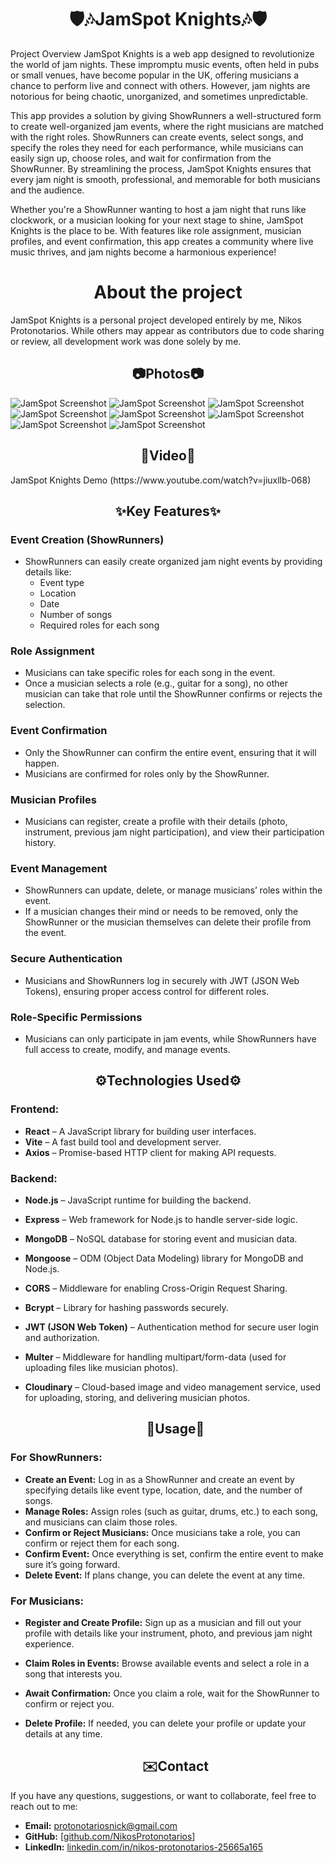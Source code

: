    <h1 align="center">🛡️🎶JamSpot Knights🎶🛡️ </h1>

Project Overview
JamSpot Knights is a web app designed to revolutionize the world of jam nights. These impromptu music events, often held in pubs or small venues, have become popular in the UK, offering musicians a chance to perform live and connect with others. However, jam nights are notorious for being chaotic, unorganized, and sometimes unpredictable.

This app provides a solution by giving ShowRunners a well-structured form to create well-organized jam events, where the right musicians are matched with the right roles. ShowRunners can create events, select songs, and specify the roles they need for each performance, while musicians can easily sign up, choose roles, and wait for confirmation from the ShowRunner. By streamlining the process, JamSpot Knights ensures that every jam night is smooth, professional, and memorable for both musicians and the audience.

Whether you're a ShowRunner wanting to host a jam night that runs like clockwork, or a musician looking for your next stage to shine, JamSpot Knights is the place to be. With features like role assignment, musician profiles, and event confirmation, this app creates a community where live music thrives, and jam nights become a harmonious experience!

<h1 align="center">About the project</h1>
JamSpot Knights is a personal project developed entirely by me, Nikos Protonotarios. While others may appear as contributors due to code sharing or review, all development work was done solely by me.

<h2 align="center">📷Photos📷</h2>
<img src="https://raw.githubusercontent.com/NikosProtonotarios/Web_photos/main/jamspot1.png" alt="JamSpot Screenshot" />
<img src="https://raw.githubusercontent.com/NikosProtonotarios/Web_photos/main/jamspot4.png" alt="JamSpot Screenshot" />
<img src="https://raw.githubusercontent.com/NikosProtonotarios/Web_photos/main/jamspot5.png" alt="JamSpot Screenshot" />
<img src="https://raw.githubusercontent.com/NikosProtonotarios/Web_photos/main/jamspot2.png" alt="JamSpot Screenshot" />
<img src="https://raw.githubusercontent.com/NikosProtonotarios/Web_photos/main/jamspot7.png" alt="JamSpot Screenshot" />
<img src="https://raw.githubusercontent.com/NikosProtonotarios/Web_photos/main/jamspot9.png" alt="JamSpot Screenshot" />
<img src="https://raw.githubusercontent.com/NikosProtonotarios/Web_photos/main/jamspot8.png" alt="JamSpot Screenshot" />
<img src="https://raw.githubusercontent.com/NikosProtonotarios/Web_photos/main/jamspot6.png" alt="JamSpot Screenshot" />


  <h2 align="center">🎥Video🎥</h2>
  JamSpot Knights Demo (https://www.youtube.com/watch?v=jiuxllb-068)

  <h2 align="center">✨Key Features✨</h2>

### Event Creation (ShowRunners)
- ShowRunners can easily create organized jam night events by providing details like:
  - Event type
  - Location
  - Date
  - Number of songs
  - Required roles for each song

### Role Assignment
- Musicians can take specific roles for each song in the event.
- Once a musician selects a role (e.g., guitar for a song), no other musician can take that role until the ShowRunner confirms or rejects the selection.

### Event Confirmation
- Only the ShowRunner can confirm the entire event, ensuring that it will happen.
- Musicians are confirmed for roles only by the ShowRunner.

### Musician Profiles
- Musicians can register, create a profile with their details (photo, instrument, previous jam night participation), and view their participation history.

### Event Management
- ShowRunners can update, delete, or manage musicians’ roles within the event.
- If a musician changes their mind or needs to be removed, only the ShowRunner or the musician themselves can delete their profile from the event.

### Secure Authentication
- Musicians and ShowRunners log in securely with JWT (JSON Web Tokens), ensuring proper access control for different roles.

### Role-Specific Permissions
- Musicians can only participate in jam events, while ShowRunners have full access to create, modify, and manage events.

<h2 align="center">⚙️Technologies Used⚙️</h2>

### Frontend:
- **React** – A JavaScript library for building user interfaces.
- **Vite** – A fast build tool and development server.
- **Axios** – Promise-based HTTP client for making API requests.

### Backend:
- **Node.js** – JavaScript runtime for building the backend.
- **Express** – Web framework for Node.js to handle server-side logic.
- **MongoDB** – NoSQL database for storing event and musician data.
- **Mongoose** – ODM (Object Data Modeling) library for MongoDB and Node.js.
- **CORS** – Middleware for enabling Cross-Origin Request Sharing.
- **Bcrypt** – Library for hashing passwords securely.
- **JWT (JSON Web Token)** – Authentication method for secure user login and authorization.
- **Multer** – Middleware for handling multipart/form-data (used for uploading files like musician photos).
- **Cloudinary** – Cloud-based image and video management service, used for uploading, storing, and delivering musician photos.

  <h2 align="center">🔧Usage🔧</h2>

### For ShowRunners:
- **Create an Event:** Log in as a ShowRunner and create an event by specifying details like event type, location, date, and the number of songs.
- **Manage Roles:** Assign roles (such as guitar, drums, etc.) to each song, and musicians can claim those roles.
- **Confirm or Reject Musicians:** Once musicians take a role, you can confirm or reject them for each song.
- **Confirm Event:** Once everything is set, confirm the entire event to make sure it’s going forward.
- **Delete Event:** If plans change, you can delete the event at any time.

### For Musicians:
- **Register and Create Profile:** Sign up as a musician and fill out your profile with details like your instrument, photo, and previous jam night experience.
- **Claim Roles in Events:** Browse available events and select a role in a song that interests you.
- **Await Confirmation:** Once you claim a role, wait for the ShowRunner to confirm or reject you.
- **Delete Profile:** If needed, you can delete your profile or update your details at any time.

  <h2 align="center">✉️Contact</h2>

If you have any questions, suggestions, or want to collaborate, feel free to reach out to me:

- **Email:** protonotariosnick@gmail.com
- **GitHub:** [[github.com/NikosProtonotarios](https://github.com/NikosProtonotarios)]
- **LinkedIn:** [linkedin.com/in/nikos-protonotarios-25665a165](https://www.linkedin.com/in/nikos-protonotarios-25665a165/)

